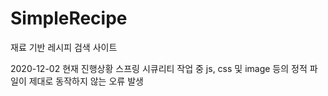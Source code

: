 # SimpleRecipe
재료 기반 레시피 검색 사이트

2020-12-02 현재 진행상황
스프링 시큐리티 작업 중
js, css 및 image 등의 정적 파일이 제대로 동작하지 않는 오류 발생
